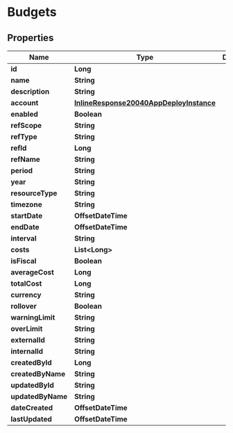 

# Budgets

## Properties

Name | Type | Description | Notes
------------ | ------------- | ------------- | -------------
**id** | **Long** |  |  [optional]
**name** | **String** |  |  [optional]
**description** | **String** |  |  [optional]
**account** | [**InlineResponse20040AppDeployInstance**](InlineResponse20040AppDeployInstance.md) |  |  [optional]
**enabled** | **Boolean** |  |  [optional]
**refScope** | **String** |  |  [optional]
**refType** | **String** |  |  [optional]
**refId** | **Long** |  |  [optional]
**refName** | **String** |  |  [optional]
**period** | **String** |  |  [optional]
**year** | **String** |  |  [optional]
**resourceType** | **String** |  |  [optional]
**timezone** | **String** |  |  [optional]
**startDate** | **OffsetDateTime** |  |  [optional]
**endDate** | **OffsetDateTime** |  |  [optional]
**interval** | **String** |  |  [optional]
**costs** | **List&lt;Long&gt;** |  |  [optional]
**isFiscal** | **Boolean** |  |  [optional]
**averageCost** | **Long** |  |  [optional]
**totalCost** | **Long** |  |  [optional]
**currency** | **String** |  |  [optional]
**rollover** | **Boolean** |  |  [optional]
**warningLimit** | **String** |  |  [optional]
**overLimit** | **String** |  |  [optional]
**externalId** | **String** |  |  [optional]
**internalId** | **String** |  |  [optional]
**createdById** | **Long** |  |  [optional]
**createdByName** | **String** |  |  [optional]
**updatedById** | **String** |  |  [optional]
**updatedByName** | **String** |  |  [optional]
**dateCreated** | **OffsetDateTime** |  |  [optional]
**lastUpdated** | **OffsetDateTime** |  |  [optional]



